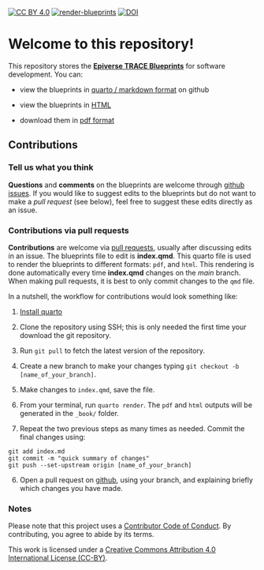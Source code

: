 [![CC BY 4.0](https://img.shields.io/badge/License-CC%20BY%204.0-lightgrey.svg)](https://creativecommons.org/licenses/by/4.0/)
[![render-blueprints](https://github.com/epiverse-trace/blueprints/actions/workflows/render_blueprints.yml/badge.svg)](https://github.com/epiverse-trace/blueprints/actions/workflows/render_blueprints.yml)
[![DOI](https://zenodo.org/badge/510390227.svg)](https://zenodo.org/badge/latestdoi/510390227)

# Welcome to this repository!

This repository stores the [__Epiverse TRACE Blueprints__](index.qmd) for software development. You can:

* view the blueprints in [quarto / markdown format](index.qmd) on github 

* view the blueprints in [HTML](https://epiverse-trace.github.io/blueprints/)

* download them in [pdf format](https://epiverse-trace.github.io/blueprints/The-_Epiverse-TRACE_-blueprints-for-software-development.pdf)

## Contributions

### Tell us what you think

__Questions__ and __comments__ on the blueprints are welcome through [github issues](https://github.com/epiverse-trace/blueprints/issues). If you would like to suggest edits to the blueprints but do not want to make a _pull request_ (see below), feel free to suggest these edits directly as an issue. 

### Contributions via pull requests

__Contributions__ are welcome via [pull requests](https://github.com/epiverse-trace/blueprints/pulls), usually after discussing edits in an issue. The blueprints file to edit is __index.qmd__. This quarto file is used to render the blueprints to different formats: `pdf`, and `html`. This rendering is done automatically every time __index.qmd__ changes on the *main* branch. When making pull requests, it is best to only commit changes to the `qmd` file. 

In a nutshell, the workflow for contributions would look something like:

1. [Install quarto](https://quarto.org/docs/get-started/)

1. Clone the repository using SSH; this is only needed the first time your download the git repository.

2. Run `git pull` to fetch the latest version of the repository.

3. Create a new branch to make your changes typing `git checkout -b [name_of_your_branch]`.

3. Make changes to `index.qmd`, save the file.

4. From your terminal, run `quarto render`. The `pdf` and `html` outputs will be generated in the `_book/` folder.

5. Repeat the two previous steps as many times as needed. Commit the final changes using:

```
git add index.md
git commit -m "quick summary of changes"
git push --set-upstream origin [name_of_your_branch]
```

6. Open a pull request on [github](https://github.com/epiverse-trace/blueprints/pulls), using your branch, and explaining briefly which changes you have made.


### Notes

Please note that this project uses a [Contributor Code of Conduct](https://github.com/epiverse-trace/linelist/blob/main/CODE_OF_CONDUCT.md
). By contributing, you agree to abide by its terms.

This work is licensed under a [Creative Commons Attribution 4.0 International License (CC-BY)](https://creativecommons.org/licenses/by/4.0/).

<br>
